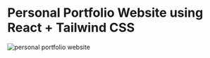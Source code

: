 # Personal Portfolio Website using React + Tailwind CSS


![personal portfolio website]([https://github.com/user-attachments/assets/7751f7e8-76f1-4010-892c-525844d989cf](https://github.com/user-attachments/assets/8f886c4d-b604-4154-aa47-f1861bfb043a))
